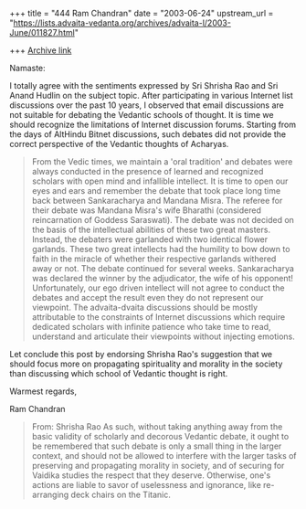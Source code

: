 +++
title = "444 Ram Chandran"
date = "2003-06-24"
upstream_url = "https://lists.advaita-vedanta.org/archives/advaita-l/2003-June/011827.html"

+++
[Archive link](https://lists.advaita-vedanta.org/archives/advaita-l/2003-June/011827.html)

Namaste:

I totally agree with the sentiments expressed by Sri Shrisha Rao and Sri Anand Hudlin on the subject topic. After participating in various Internet list discussions over the past 10 years, I observed that email discussions are not suitable for debating the Vedantic schools of thought. It is time we should recognize the limitations of Internet discussion forums.  Starting from the days of AltHindu Bitnet discussions, such debates did not provide the correct perspective of the Vedantic thoughts of Acharyas. 

>From the Vedic times, we maintain a 'oral tradition' and debates were always conducted in the presence of learned and recognized scholars with open mind and infallible intellect. It is time to open our eyes and ears and remember the debate that took place long time back between Sankaracharya and Mandana Misra. The referee for their debate was Mandana Misra's wife Bharathi (considered reincarnation of Goddess Saraswati). The debate was not decided on the basis of the intellectual abilities of these two great masters. Instead, the debaters were garlanded with two identical flower garlands. These two great intellects had the humility to bow down to faith in the miracle of whether their respective garlands withered away or not. The debate continued for several weeks. Sankaracharya was declared the winner by the adjudicator, the wife of his opponent! Unfortunately, our ego driven intellect will not agree to conduct the debates and accept the result even they do not represent our viewpoint.  The advaita-dvaita discussions should be mostly attributable to the constraints of Internet discussions which require dedicated scholars with infinite patience who take time to read, understand and articulate their viewpoints without injecting emotions. 

Let conclude this post by endorsing Shrisha Rao's suggestion that  we should focus  more on propagating spirituality and morality in the society than discussing which school of Vedantic thought is right.

Warmest regards,

Ram Chandran

>From: Shrisha Rao <shrirao1 at mchsi.com>
>As such, without taking anything away from the basic validity of scholarly 
>and decorous Vedantic debate, it ought to be remembered that such debate is 
>only a small thing in the larger context, and should not be allowed to 
>interfere with the larger tasks of preserving and propagating morality in 
>society, and of securing for Vaidika studies the respect that they deserve. 
>  Otherwise, one's actions are liable to savor of uselessness and 
>ignorance, like re-arranging deck chairs on the Titanic.
>


